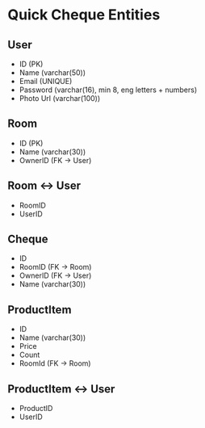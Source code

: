 # Quick Cheque Entities

## User

- ID (PK)
- Name (varchar(50))
- Email (UNIQUE)
- Password (varchar(16), min 8, eng letters + numbers)
- Photo Url (varchar(100))

## Room

- ID (PK)
- Name (varchar(30))
- OwnerID (FK -> User)

## Room <-> User

- RoomID
- UserID

## Cheque

- ID
- RoomID (FK -> Room)
- OwnerID (FK -> User)
- Name (varchar(30))

## ProductItem

- ID
- Name (varchar(30))
- Price
- Count
- RoomId (FK -> Room)

## ProductItem <-> User

- ProductID
- UserID
